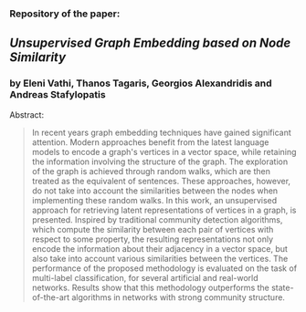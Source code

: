 ### Repository of the paper:
## *Unsupervised Graph Embedding based on Node Similarity*
### by Eleni Vathi, Thanos Tagaris, Georgios Alexandridis and Andreas Stafylopatis


Abstract:

> In recent years graph embedding techniques have gained significant attention. Modern approaches benefit from the latest language models to encode a graph's vertices in a vector space, while retaining the information involving the structure of the graph.
The exploration of the graph is achieved through random walks, which are then treated as the equivalent of sentences. These approaches, however, do not take into account the similarities between the nodes when implementing these random walks.
In this work, an unsupervised approach for retrieving latent representations of vertices in a graph, is presented. Inspired by traditional community detection algorithms, which compute the similarity between each pair of vertices with respect to some property, the resulting representations not only encode the information about their adjacency in a vector space, but also take into account various similarities between the vertices.
The performance of the proposed methodology is evaluated on the task of multi-label classification, for several artificial and real-world networks. Results show that this methodology outperforms the state-of-the-art algorithms in networks with strong community structure.
